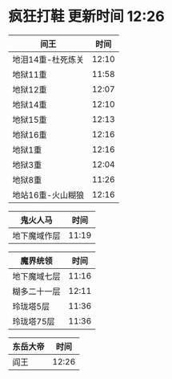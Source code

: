 # 疯狂打鞋 更新时间 12:26

| 间王   | 时间    |
|--------|-------|
| 地泪14重-杜死炼关 | 12:10 |
| 地狱11重 | 11:58 |
| 地狱12重 | 12:07 |
| 地狱14重 | 12:10 |
| 地狱15重 | 12:13 |
| 地狱16重 | 12:16 |
| 地狱1重 | 12:16 |
| 地狱3重 | 12:04 |
| 地狱8重 | 11:26 |
| 地站16重-火山糊狼 | 12:16 |

| 鬼火人马   | 时间    |
|--------|-------|
| 地下魔域作层 | 11:19 |

| 魔界统领   | 时间    |
|--------|-------|
| 地下魔域七层 | 11:16 |
| 糊多二十一层 | 12:11 |
| 玲珑塔5层 | 11:36 |
| 玲珑塔75层 | 11:36 |

| 东岳大帝   | 时间    |
|--------|-------|
| 阎王 | 12:26 |